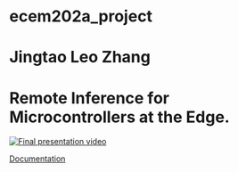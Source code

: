 # ecem202a_project
# Jingtao Leo Zhang
# Remote Inference for Microcontrollers at the Edge.

[![Final presentation video](http://img.youtube.com/vi/Xxybrvt8eQU/0.jpg)](http://www.youtube.com/watch?v=Xxybrvt8eQU "Remote Inference for Microcontrollers at the Edge")

[Documentation](docs/index.md)
